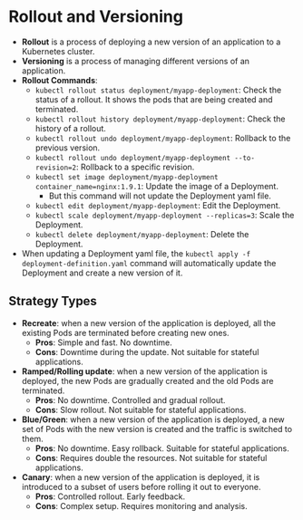 # Rollout and Versioning

- **Rollout** is a process of deploying a new version of an application to a Kubernetes cluster.
- **Versioning** is a process of managing different versions of an application.
- **Rollout Commands**:
  - `kubectl rollout status deployment/myapp-deployment`: Check the status of a rollout. It shows the pods that are being created and terminated.
  - `kubectl rollout history deployment/myapp-deployment`: Check the history of a rollout.
  - `kubectl rollout undo deployment/myapp-deployment`: Rollback to the previous version.
  - `kubectl rollout undo deployment/myapp-deployment --to-revision=2`: Rollback to a specific revision.
  - `kubectl set image deployment/myapp-deployment container_name=nginx:1.9.1`: Update the image of a Deployment.
    - But this command will not update the Deployment yaml file.
  - `kubectl edit deployment/myapp-deployment`: Edit the Deployment.
  - `kubectl scale deployment/myapp-deployment --replicas=3`: Scale the Deployment.
  - `kubectl delete deployment/myapp-deployment`: Delete the Deployment.
- When updating a Deployment yaml file, the `kubectl apply -f deployment-definition.yaml` command will automatically update the Deployment and create a new version of it.

## Strategy Types

- **Recreate**: when a new version of the application is deployed, all the existing Pods are terminated before creating new ones.
  - **Pros**: Simple and fast. No downtime.
  - **Cons**: Downtime during the update. Not suitable for stateful applications.
- **Ramped/Rolling update**: when a new version of the application is deployed, the new Pods are gradually created and the old Pods are terminated.
  - **Pros**: No downtime. Controlled and gradual rollout.
  - **Cons**: Slow rollout. Not suitable for stateful applications.
- **Blue/Green**: when a new version of the application is deployed, a new set of Pods with the new version is created and the traffic is switched to them.
  - **Pros**: No downtime. Easy rollback. Suitable for stateful applications.
  - **Cons**: Requires double the resources. Not suitable for stateful applications.
- **Canary**: when a new version of the application is deployed, it is introduced to a subset of users before rolling it out to everyone.
  - **Pros**: Controlled rollout. Early feedback.
  - **Cons**: Complex setup. Requires monitoring and analysis.
